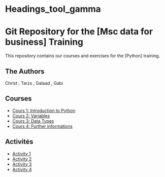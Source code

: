 # Headings_tool_gamma
# Git Repository for the [Msc data for business] Training

This repository contains our courses and exercises for the [Python] training.

## The Authors

Christ , Tarzs , Galaad , Gabi 

## Courses

* [Cours 1: Introduction to Python](Ccours/Introduction_Python_1.ipynb)
* [Cours 2: Variables](Courses/course2.py)
* [Cours 3: Data Types](Courses/cours_python_28_09.py)
* [Cours 4: Further informations](Courses/further_informations_course_23_09_29.py)

## Activités


* [Activity 1](Activity/activity_1.py)
* [Activity 2](Activity/activity_2.py)
* [Activity 3](Activity/Activitites_3.py)
* [Activity 4](activites/Homework.py)
